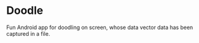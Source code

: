 # Doodle
Fun Android app for doodling on screen, whose data vector data has been captured in a file.
